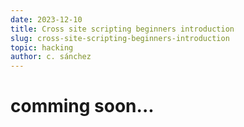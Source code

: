 ```yaml
---
date: 2023-12-10
title: Cross site scripting beginners introduction 
slug: cross-site-scripting-beginners-introduction 
topic: hacking
author: c. sánchez
---
```


# comming soon...